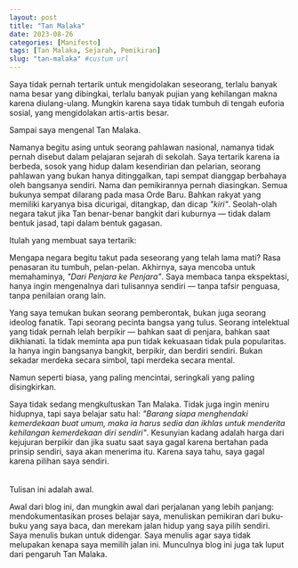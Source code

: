 ```yaml
---
layout: post
title: "Tan Malaka"
date: 2023-08-26
categories: [Manifesto]
tags: [Tan Malaka, Sejarah, Pemikiran]
slug: "tan-malaka" #custum url
---
```


Saya tidak pernah tertarik untuk mengidolakan seseorang, terlalu banyak nama besar yang dibingkai, terlalu banyak pujian yang kehilangan makna karena diulang-ulang. Mungkin karena saya tidak tumbuh di tengah euforia sosial, yang  mengidolakan artis-artis besar.

Sampai saya mengenal Tan Malaka.

Namanya begitu asing untuk seorang pahlawan nasional, namanya tidak pernah disebut dalam pelajaran sejarah di sekolah. Saya tertarik karena ia berbeda, sosok yang hidup dalam kesendirian dan pelarian, seorang pahlawan yang bukan hanya ditinggalkan, tapi sempat dianggap berbahaya oleh bangsanya sendiri.
Nama dan pemikirannya pernah diasingkan. Semua bukunya sempat dilarang pada masa Orde Baru. Bahkan rakyat yang memiliki karyanya bisa dicurigai, ditangkap, dan dicap *"kiri"*. Seolah-olah negara takut jika Tan benar-benar bangkit dari kuburnya — tidak dalam bentuk jasad, tapi dalam bentuk gagasan.

Itulah yang membuat saya tertarik:

Mengapa negara begitu takut pada seseorang yang telah lama mati?
Rasa penasaran itu tumbuh, pelan-pelan. Akhirnya, saya mencoba untuk memahaminya, *"Dari Penjara ke Penjara"*. Saya membaca tanpa ekspektasi, hanya ingin mengenalnya dari tulisannya sendiri — tanpa tafsir penguasa, tanpa penilaian orang lain.

Yang saya temukan bukan seorang pemberontak, bukan juga seorang ideolog fanatik. Tapi seorang pecinta bangsa yang tulus. Seorang intelektual yang tidak pernah lelah berpikir — bahkan saat di penjara, bahkan saat dikhianati. Ia tidak meminta apa pun tidak kekuasaan tidak pula popularitas. Ia hanya ingin bangsanya bangkit, berpikir, dan berdiri sendiri. Bukan sekadar merdeka secara simbol, tapi merdeka secara mental.

Namun seperti biasa, yang paling mencintai, seringkali yang paling disingkirkan.

Saya tidak sedang mengkultuskan Tan Malaka. Tidak juga ingin meniru hidupnya, tapi saya belajar satu hal: *"Barang siapa menghendaki kemerdekaan buat umum, maka ia harus sedia dan ikhlas untuk menderita kehilangan kemerdekaan diri sendiri"*. Kesunyian kadang adalah harga dari kejujuran berpikir dan jika suatu saat saya gagal karena bertahan pada prinsip sendiri, saya akan menerima itu. Karena saya tahu, saya gagal karena pilihan saya sendiri.
<br>
<br>
<br>
Tulisan ini adalah awal.

Awal dari blog ini, dan mungkin awal dari perjalanan yang lebih panjang: mendokumentasikan proses belajar saya, menuliskan pemikiran dari buku-buku yang saya baca, dan merekam jalan hidup yang saya pilih sendiri. Saya menulis bukan untuk didengar. Saya menulis agar saya tidak melupakan kenapa saya memilih jalan ini. Munculnya blog ini juga tak luput dari pengaruh Tan Malaka.
